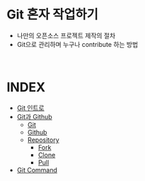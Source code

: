 # Git 혼자 작업하기
- 나만의 오픈소스 프로젝트 제작의 절차
- Git으로 관리하며 누구나 contribute 하는 방법  

</br>

# INDEX

- [Git 인트로](#git-인트로)
- [Git과 Github](#git과-github)
    - [Git](#git)
    - [Github](#github)
    - [Repository](#git-repository--저장소)
        - [Fork](#fork) 
        - [Clone](#clone) 
        - [Pull](#pull) 
- [Git Command](#git-command)
